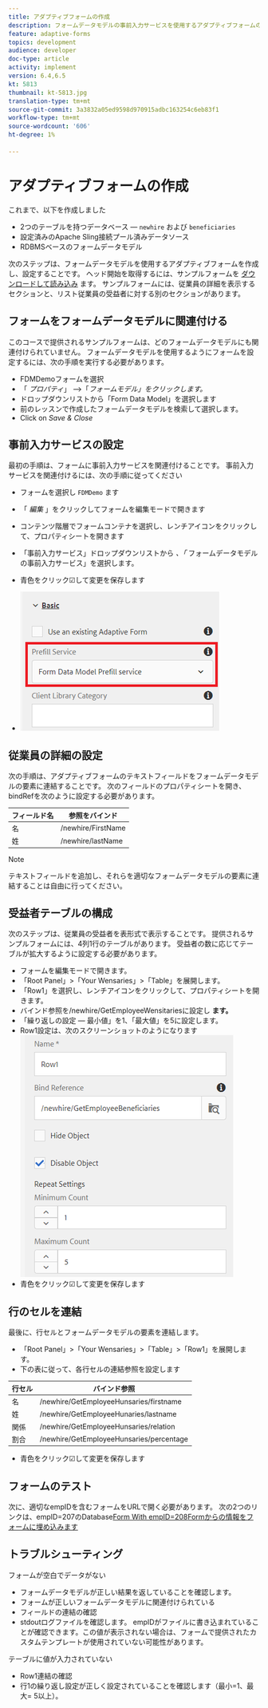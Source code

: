 ```yaml
---
title: アダプティブフォームの作成
description: フォームデータモデルの事前入力サービスを使用するアダプティブフォームの作成および設定
feature: adaptive-forms
topics: development
audience: developer
doc-type: article
activity: implement
version: 6.4,6.5
kt: 5813
thumbnail: kt-5813.jpg
translation-type: tm+mt
source-git-commit: 3a3832a05ed9598d970915adbc163254c6eb83f1
workflow-type: tm+mt
source-wordcount: '606'
ht-degree: 1%

---
```



# アダプティブフォームの作成

これまで、以下を作成しました

* 2つのテーブルを持つデータベース — `newhire` および `beneficiaries`
* 設定済みのApache Sling接続プール済みデータソース
* RDBMSベースのフォームデータモデル

次のステップは、フォームデータモデルを使用するアダプティブフォームを作成し、設定することです。  ヘッド開始を取得するには、サンプルフォームを [ダウンロードして読み込み](assets/fdm-demo-af.zip) ます。 サンプルフォームには、従業員の詳細を表示するセクションと、リスト従業員の受益者に対する別のセクションがあります。

## フォームをフォームデータモデルに関連付ける

このコースで提供されるサンプルフォームは、どのフォームデータモデルにも関連付けられていません。 フォームデータモデルを使用するようにフォームを設定するには、次の手順を実行する必要があります。

* FDMDemoフォームを選択
* 「 _プロパティ_」 —>「_フォームモデル」をクリックします。_
* ドロップダウンリストから「Form Data Model」を選択します
* 前のレッスンで作成したフォームデータモデルを検索して選択します。
* Click on _Save &amp; Close_

## 事前入力サービスの設定

最初の手順は、フォームに事前入力サービスを関連付けることです。 事前入力サービスを関連付けるには、次の手順に従ってください

* フォームを選択し `FDMDemo` ます
* 「 _編集_ 」をクリックしてフォームを編集モードで開きます
* コンテンツ階層でフォームコンテナを選択し、レンチアイコンをクリックして、プロパティシートを開きます
* 「事前入力サービス」ドロップダウンリストから _、「_ フォームデータモデルの事前入力サービス」を選択します。
* 青色をクリック☑して変更を保存します

* ![事前入力サービス](assets/fdm-prefill.png)

## 従業員の詳細の設定

次の手順は、アダプティブフォームのテキストフィールドをフォームデータモデルの要素に連結することです。 次のフィールドのプロパティシートを開き、bindRefを次のように設定する必要があります。


| フィールド名 | 参照をバインド |
|------------|--------------------|
| 名 | /newhire/FirstName |
| 姓 | /newhire/lastName |

>[!NOTE]
>
>テキストフィールドを追加し、それらを適切なフォームデータモデルの要素に連結することは自由に行ってください。

## 受益者テーブルの構成

次のステップは、従業員の受益者を表形式で表示することです。 提供されるサンプルフォームには、4列1行のテーブルがあります。 受益者の数に応じてテーブルが拡大するように設定する必要があります。

* フォームを編集モードで開きます。
* 「Root Panel」>「Your Wensaries」>「Table」を展開します。
* 「Row1」を選択し、レンチアイコンをクリックして、プロパティシートを開きます。
* バインド参照を/newhire/GetEmployeeWensitariesに設定し **ます。**
* 「繰り返しの設定 — 最小値」を1、「最大値」を5に設定します。
* Row1設定は、次のスクリーンショットのようになります
   ![行構成](assets/configure-row.PNG)
* 青色をクリック☑して変更を保存します

## 行のセルを連結

最後に、行セルとフォームデータモデルの要素を連結します。

* 「Root Panel」>「Your Wensaries」>「Table」>「Row1」を展開します。
* 下の表に従って、各行セルの連結参照を設定します

| 行セル | バインド参照 |
|------------|----------------------------------------------|
| 名 | /newhire/GetEmployeeHunsaries/firstname |
| 姓 | /newhire/GetEmployeeHunaries/lastname |
| 関係 | /newhire/GetEmployeeHunsaries/relation |
| 割合 | /newhire/GetEmployeeHunsaries/percentage |

* 青色をクリック☑して変更を保存します

## フォームのテスト

次に、適切なempIDを含むフォームをURLで開く必要があります。 次の2つのリンクは、empID=207のDatabase[Form With empID=208](http://localhost:4502/content/dam/formsanddocuments/fdmdemo/jcr:content?wcmmode=disabled&amp;empID=207)[Formからの情報をフォームに埋め込みます](http://localhost:4502/content/dam/formsanddocuments/fdmdemo/jcr:content?wcmmode=disabled&amp;empID=208)

## トラブルシューティング

フォームが空白でデータがない

* フォームデータモデルが正しい結果を返していることを確認します。
* フォームが正しいフォームデータモデルに関連付けられている
* フィールドの連結の確認
* stdoutログファイルを確認します。 empIDがファイルに書き込まれていることが確認できます。この値が表示されない場合は、フォームで提供されたカスタムテンプレートが使用されていない可能性があります。

テーブルに値が入力されていない

* Row1連結の確認
* 行1の繰り返し設定が正しく設定されていることを確認します（最小=1、最大= 5以上）。

